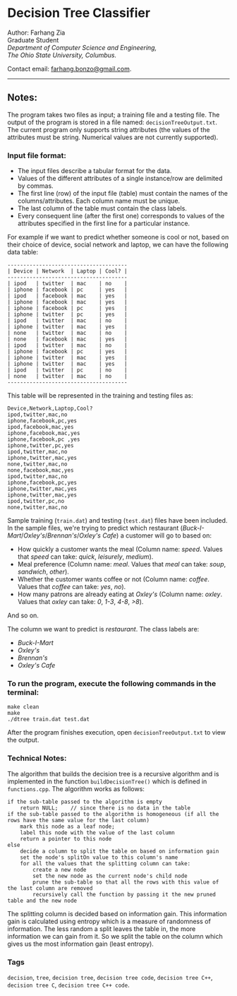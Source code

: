 Decision Tree Classifier
========================

Author: Farhang Zia  
Graduate Student  
*Department of Computer Science and Engineering,*  
*The Ohio State University, Columbus.*

Contact email: [farhang.bonzo@gmail.com](mailto:farhang.bonzo@gmail.com).

--------------------------------------------------------------------------------------------

Notes:
------

The program takes two files as input; a training file and a testing file. The output of the program is stored in a file named: `decisionTreeOutput.txt`.  
The current program only supports string attributes (the values of the attributes must be string. Numerical values are not currently supported).

### Input file format:

* The input files describe a tabular format for the data.
* Values of the different attributes of a single instance/row are delimited by commas.
* The first line (row) of the input file (table) must contain the names of the columns/attributes. Each column name must be unique.
* The last column of the table must contain the class labels.
* Every consequent line (after the first one) corresponds to values of the attributes specified in the first line for a particular instance.

For example if we want to predict whether someone is cool or not, based on their choice of device, social network and laptop, we can have the following data table:

    --------------------------------------
    | Device | Network  | Laptop | Cool? |
    --------------------------------------
    | ipod   | twitter  | mac    | no    |
    | iphone | facebook | pc     | yes   |
    | ipod   | facebook | mac    | yes   |
    | iphone | facebook | mac    | yes   |
    | iphone | facebook | pc     | yes   |
    | iphone | twitter  | pc     | yes   |
    | ipod   | twitter  | mac    | no    |
    | iphone | twitter  | mac    | yes   |
    | none   | twitter  | mac    | no    |
    | none   | facebook | mac    | yes   |
    | ipod   | twitter  | mac    | no    |
    | iphone | facebook | pc     | yes   |
    | iphone | twitter  | mac    | yes   |
    | iphone | twitter  | mac    | yes   |
    | ipod   | twitter  | pc     | no    |
    | none   | twitter  | mac    | no    |
    --------------------------------------

This table will be represented in the training and testing files as:

    Device,Network,Laptop,Cool?
    ipod,twitter,mac,no
    iphone,facebook,pc,yes
    ipod,facebook,mac,yes
    iphone,facebook,mac,yes
    iphone,facebook,pc ,yes
    iphone,twitter,pc,yes
    ipod,twitter,mac,no
    iphone,twitter,mac,yes
    none,twitter,mac,no
    none,facebook,mac,yes
    ipod,twitter,mac,no
    iphone,facebook,pc,yes
    iphone,twitter,mac,yes
    iphone,twitter,mac,yes
    ipod,twitter,pc,no
    none,twitter,mac,no

Sample training (`train.dat`) and testing (`test.dat`) files have been included.  
In the sample files, we're trying to predict which restaurant (*Buck-I-Mart*/*Oxley's*/*Brennan's*/*Oxley's Cafe*) a customer will go to based on:

* How quickly a customer wants the meal (Column name: *speed*. Values that *speed* can take: *quick*, *leisurely*, *medium*).
* Meal preference (Column name: *meal*. Values that *meal* can take: *soup*, *sandwich*, *other*).
* Whether the customer wants coffee or not (Column name: *coffee*. Values that *coffee* can take: *yes*, *no*).
* How many patrons are already eating at *Oxley's* (Column name: *oxley*. Values that *oxley* can take: *0*, *1-3*, *4-8*, *>8*).

And so on.

The column we want to predict is *restaurant*. The class labels are:   

* *Buck-I-Mart*
* *Oxley's*
* *Brennan's*
* *Oxley's Cafe*

### To run the program, execute the following commands in the terminal:

    make clean
    make
    ./dtree train.dat test.dat

After the program finishes execution, open `decisionTreeOutput.txt` to view the output.

### Technical Notes:

The algorithm that builds the decision tree is a recursive algorithm and is implemented in the function `buildDecisionTree()` which is defined in `functions.cpp`. The algorithm works as follows:

    if the sub-table passed to the algorithm is empty
        return NULL;    // since there is no data in the table
    if the sub-table passed to the algorithm is homogeneous (if all the rows have the same value for the last column)
        mark this node as a leaf node;
        label this node with the value of the last column
        return a pointer to this node
    else
        decide a column to split the table on based on information gain
        set the node's splitOn value to this column's name
        for all the values that the splitting column can take:
            create a new node
            set the new node as the current node's child node
            prune the sub-table so that all the rows with this value of the last column are removed
            recursively call the function by passing it the new pruned table and the new node

The splitting column is decided based on information gain. This information gain is calculated using entropy which is a measure of randomness of information. The less random a split leaves the table in, the more information we can gain from it. So we split the table on the column which gives us the most information gain (least entropy).

### Tags

`decision`, `tree`, `decision tree`, `decision tree code`, `decision tree C++`, `decision tree C`, `decision tree C++ code`.